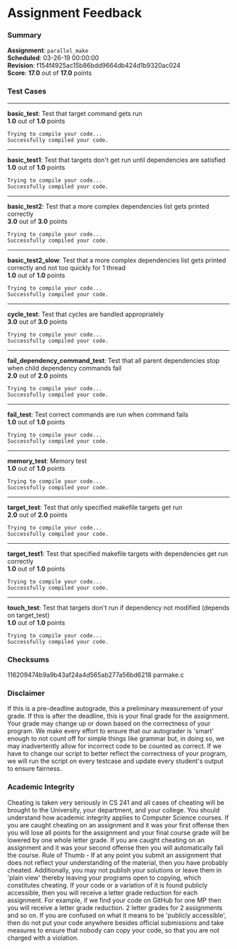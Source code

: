 # Assignment Feedback

### Summary

**Assignment**: `parallel_make`  
**Scheduled**: 03-26-19 00:00:00  
**Revision**: f154f4925ac15b86bdd9664db424d1b9320ac024  
**Score**: **17.0** out of **17.0** points

### Test Cases
---

**basic_test**: Test that target command gets run  
**1.0** out of **1.0** points
```
Trying to compile your code...
Successfully compiled your code.
```
---

**basic_test1**: Test that targets don't get run until dependencies are satisfied  
**1.0** out of **1.0** points
```
Trying to compile your code...
Successfully compiled your code.
```
---

**basic_test2**: Test that a more complex dependencies list gets printed correctly  
**3.0** out of **3.0** points
```
Trying to compile your code...
Successfully compiled your code.
```
---

**basic_test2_slow**: Test that a more complex dependencies list gets printed correctly and not too quickly for 1 thread  
**1.0** out of **1.0** points
```
Trying to compile your code...
Successfully compiled your code.
```
---

**cycle_test**: Test that cycles are handled appropriately  
**3.0** out of **3.0** points
```
Trying to compile your code...
Successfully compiled your code.
```
---

**fail_dependency_command_test**: Test that all parent dependencies stop when child dependency commands fail  
**2.0** out of **2.0** points
```
Trying to compile your code...
Successfully compiled your code.
```
---

**fail_test**: Test correct commands are run when command fails  
**1.0** out of **1.0** points
```
Trying to compile your code...
Successfully compiled your code.
```
---

**memory_test**: Memory test  
**1.0** out of **1.0** points
```
Trying to compile your code...
Successfully compiled your code.
```
---

**target_test**: Test that only specified makefile targets get run  
**2.0** out of **2.0** points
```
Trying to compile your code...
Successfully compiled your code.
```
---

**target_test1**: Test that specified makefile targets with dependencies get run correctly  
**1.0** out of **1.0** points
```
Trying to compile your code...
Successfully compiled your code.
```
---

**touch_test**: Test that targets don't run if dependency not modified (depends on target_test)  
**1.0** out of **1.0** points
```
Trying to compile your code...
Successfully compiled your code.
```
### Checksums

116209474b9a9b43af24a4d565ab277a56bd6218 parmake.c


### Disclaimer
If this is a pre-deadline autograde, this a preliminary measurement of your grade.
If this is after the deadline, this is your final grade for the assignment.
Your grade may change up or down based on the correctness of your program.
We make every effort to ensure that our autograder is 'smart' enough to not count off
for simple things like grammar but, in doing so, we may inadvertently allow for
incorrect code to be counted as correct.
If we have to change our script to better reflect the correctness of your program,
we will run the script on every testcase and update every student's output to ensure fairness.



### Academic Integrity
Cheating is taken very seriously in CS 241 and all cases of cheating will be brought to the University, your department, and your college.
You should understand how academic integrity applies to Computer Science courses.
If you are caught cheating on an assignment and it was your first offense then you will lose all points for the assignment and your final course
grade will be lowered by one whole letter grade. If you are caught cheating on an assignment and it was your second offense then you will automatically fail the course.
Rule of Thumb - If at any point you submit an assignment that does not reflect your understanding of the material, then you have probably cheated.
Additionally, you may not publish your solutions or leave them in 'plain view' thereby leaving your programs open to copying, which constitutes cheating.
If your code or a variation of it is found publicly accessible, then you will receive a letter grade reduction for each assignment.
For example, if we find your code on GitHub for one MP then you will receive a letter grade reduction. 2 letter grades for 2 assignments and so on.
If you are confused on what it means to be 'publicly accessible', then do not put your code anywhere besides official submissions and take measures
to ensure that nobody can copy your code, so that you are not charged with a violation.


